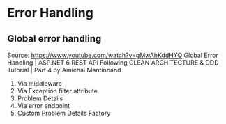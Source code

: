 # Error Handling

## Global error handling

Source: <https://www.youtube.com/watch?v=gMwAhKddHYQ>
Global Error Handling | ASP.NET 6 REST API Following CLEAN ARCHITECTURE & DDD Tutorial | Part 4
by Amichai Mantinband

1. Via middleware
2. Via Exception filter attribute
3. Problem Details
4. Via error endpoint
5. Custom Problem Details Factory
